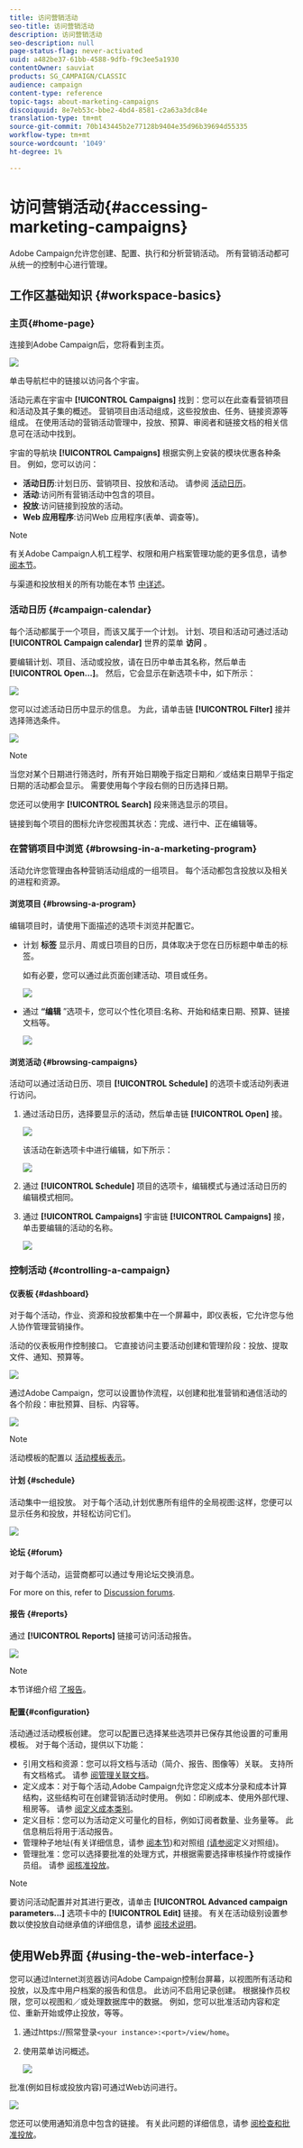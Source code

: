 ```yaml
---
title: 访问营销活动
seo-title: 访问营销活动
description: 访问营销活动
seo-description: null
page-status-flag: never-activated
uuid: a482be37-61bb-4588-9dfb-f9c3ee5a1930
contentOwner: sauviat
products: SG_CAMPAIGN/CLASSIC
audience: campaign
content-type: reference
topic-tags: about-marketing-campaigns
discoiquuid: 8e7eb53c-bbe2-4bd4-8581-c2a63a3dc84e
translation-type: tm+mt
source-git-commit: 70b143445b2e77128b9404e35d96b39694d55335
workflow-type: tm+mt
source-wordcount: '1049'
ht-degree: 1%

---
```



# 访问营销活动{#accessing-marketing-campaigns}

Adobe Campaign允许您创建、配置、执行和分析营销活动。 所有营销活动都可从统一的控制中心进行管理。

## 工作区基础知识 {#workspace-basics}

### 主页{#home-page}

连接到Adobe Campaign后，您将看到主页。

![](assets/campaign_global_view.png)

单击导航栏中的链接以访问各个宇宙。

活动元素在宇宙中 **[!UICONTROL Campaigns]** 找到：您可以在此查看营销项目和活动及其子集的概述。 营销项目由活动组成，这些投放由、任务、链接资源等组成。 在使用活动的营销活动管理中，投放、预算、审阅者和链接文档的相关信息可在活动中找到。

宇宙的导航块 **[!UICONTROL Campaigns]** 根据实例上安装的模块优惠各种条目。 例如，您可以访问：

* **活动日历**:计划日历、营销项目、投放和活动。 请参阅 [活动日历](#campaign-calendar)。
* **活动**:访问所有营销活动中包含的项目。
* **投放**:访问链接到投放的活动。
* **Web 应用程序**:访问Web 应用程序(表单、调查等)。

>[!NOTE]
>
>有关Adobe Campaign人机工程学、权限和用户档案管理功能的更多信息，请参 [阅本节](../../platform/using/adobe-campaign-workspace.md)。
>
>与渠道和投放相关的所有功能在本节 [中详述](../../delivery/using/steps-about-delivery-creation-steps.md)。

### 活动日历 {#campaign-calendar}

每个活动都属于一个项目，而该又属于一个计划。 计划、项目和活动可通过活动 **[!UICONTROL Campaign calendar]** 世界的菜单 **访问** 。

要编辑计划、项目、活动或投放，请在日历中单击其名称，然后单击 **[!UICONTROL Open...]**。 然后，它会显示在新选项卡中，如下所示：

![](assets/d_ncs_user_interface_hierar.png)

您可以过滤活动日历中显示的信息。 为此，请单击链 **[!UICONTROL Filter]** 接并选择筛选条件。

![](assets/campaign_planning_filter.png)

>[!NOTE]
>
>当您对某个日期进行筛选时，所有开始日期晚于指定日期和／或结束日期早于指定日期的活动都会显示。 需要使用每个字段右侧的日历选择日期。

您还可以使用字 **[!UICONTROL Search]** 段来筛选显示的项目。

链接到每个项目的图标允许您视图其状态：完成、进行中、正在编辑等。

### 在营销项目中浏览 {#browsing-in-a-marketing-program}

活动允许您管理由各种营销活动组成的一组项目。 每个活动都包含投放以及相关的进程和资源。

#### 浏览项目 {#browsing-a-program}

编辑项目时，请使用下面描述的选项卡浏览并配置它。

* 计划 **标签** 显示月、周或日项目的日历，具体取决于您在日历标题中单击的标签。

   如有必要，您可以通过此页面创建活动、项目或任务。

   ![](assets/s_ncs_user_interface_campaign02.png)

* 通过 **“编辑** ”选项卡，您可以个性化项目:名称、开始和结束日期、预算、链接文档等。

   ![](assets/s_ncs_user_interface_campaign05.png)

#### 浏览活动 {#browsing-campaigns}

活动可以通过活动日历、项目 **[!UICONTROL Schedule]** 的选项卡或活动列表进行访问。

1. 通过活动日历，选择要显示的活动，然后单击链 **[!UICONTROL Open]** 接。

   ![](assets/campaign_planning_edit_op.png)

   该活动在新选项卡中进行编辑，如下所示：

   ![](assets/campaign_op_edit.png)

1. 通过 **[!UICONTROL Schedule]** 项目的选项卡，编辑模式与通过活动日历的编辑模式相同。
1. 通过 **[!UICONTROL Campaigns]** 宇宙链 **[!UICONTROL Campaigns]** 接，单击要编辑的活动的名称。

   ![](assets/campaign_edit_from_list.png)

### 控制活动 {#controlling-a-campaign}

#### 仪表板 {#dashboard}

对于每个活动，作业、资源和投放都集中在一个屏幕中，即仪表板，它允许您与他人协作管理营销操作。

活动的仪表板用作控制接口。 它直接访问主要活动创建和管理阶段：投放、提取文件、通知、预算等。

![](assets/s_ncs_user_op_board_start_del.png)

通过Adobe Campaign，您可以设置协作流程，以创建和批准营销和通信活动的各个阶段：审批预算、目标、内容等。

![](assets/s_ncs_user_op_board_validate.png)

>[!NOTE]
>
>活动模板的配置以 [活动模板表示](../../campaign/using/marketing-campaign-templates.md#campaign-templates)。

#### 计划 {#schedule}

活动集中一组投放。 对于每个活动,计划优惠所有组件的全局视图:这样，您便可以显示任务和投放，并轻松访问它们。

![](assets/campaign_planning_tab.png)

#### 论坛 {#forum}

对于每个活动，运营商都可以通过专用论坛交换消息。

For more on this, refer to [Discussion forums](../../campaign/using/discussion-forums.md).

#### 报告 {#reports}

通过 **[!UICONTROL Reports]** 链接可访问活动报告。

![](assets/campaign_reporting_tab.png)

>[!NOTE]
>
>本节详细介绍 [了报告](../../reporting/using/about-adobe-campaign-reporting-tools.md)。

#### 配置{#configuration}

活动通过活动模板创建。 您可以配置已选择某些选项并已保存其他设置的可重用模板。 对于每个活动，提供以下功能：

* 引用文档和资源：您可以将文档与活动（简介、报告、图像等）关联。 支持所有文档格式。 请参 [阅管理关联文档](../../campaign/using/marketing-campaign-deliveries.md#managing-associated-documents)。
* 定义成本：对于每个活动,Adobe Campaign允许您定义成本分录和成本计算结构，这些结构可在创建营销活动时使用。 例如：印刷成本、使用外部代理、租房等。 请参 [阅定义成本类别](../../campaign/using/providers--stocks-and-budgets.md#defining-cost-categories)。
* 定义目标：您可以为活动定义可量化的目标，例如订阅者数量、业务量等。 此信息稍后将用于活动报告。
* 管理种子地址(有关详细信息，请参 [阅本节](../../delivery/using/about-seed-addresses.md))和对照组 [(请参阅](../../campaign/using/marketing-campaign-deliveries.md#defining-a-control-group)定义对照组)。
* 管理批准：您可以选择要批准的处理方式，并根据需要选择审核操作符或操作员组。 请参 [阅核准投放](../../campaign/using/marketing-campaign-approval.md#checking-and-approving-deliveries)。

>[!NOTE]
>
>要访问活动配置并对其进行更改，请单击 **[!UICONTROL Advanced campaign parameters...]** 选项卡中的 **[!UICONTROL Edit]** 链接。 有关在活动级别设置参数以使投放自动继承值的详细信息，请参 [阅技术说明](https://helpx.adobe.com/campaign/kb/simplifying-campaign-management-acc.html#Setparametersatthecampaignlevelsodeliveriesinheritvaluesautomatically)。

## 使用Web界面 {#using-the-web-interface-}

您可以通过Internet浏览器访问Adobe Campaign控制台屏幕，以视图所有活动和投放，以及库中用户档案的报告和信息。 此访问不启用记录创建。 根据操作员权限，您可以视图和／或处理数据库中的数据。 例如，您可以批准活动内容和定位、重新开始或停止投放，等等。

1. 通过https://照常登录`<your instance>:<port>/view/home`。
1. 使用菜单访问概述。

   ![](assets/s_ncs_user_interface_web_campaign_01.png)

批准(例如目标或投放内容)可通过Web访问进行。

![](assets/campaign_web_interface_validation.png)

您还可以使用通知消息中包含的链接。 有关此问题的详细信息，请参 [阅检查和批准投放](../../campaign/using/marketing-campaign-approval.md#checking-and-approving-deliveries)。
